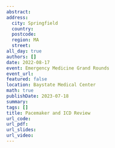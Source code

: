 ```yaml
---
abstract: 
address:
  city: Springfield
  country:
  postcode: 
  region: MA
  street: 
all_day: true
authors: []
date: 2022-08-17
event: Emergency Medicine Grand Rounds
event_url: 
featured: false
location: Baystate Medical Center
math: true
publishDate: 2023-07-18
summary: 
tags: []
title: Pacemaker and ICD Review
url_code: 
url_pdf: 
url_slides: 
url_video: 
---
```

